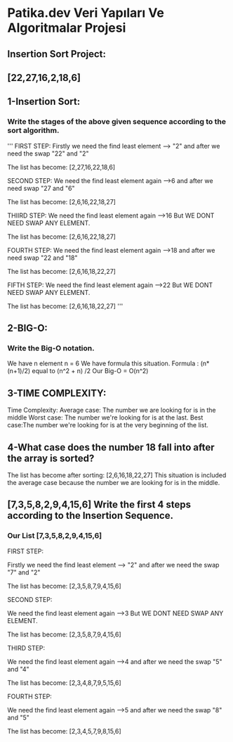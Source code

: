 # Patika.dev Veri Yapıları Ve Algoritmalar Projesi

## Insertion Sort Project:
## [22,27,16,2,18,6] 

## 1-Insertion Sort:
### Write the stages of the above given sequence according to the sort algorithm.

''' 
FIRST STEP:
Firstly we need the find least element --> "2"
and after we need the swap "22" and "2"

The  list has become:
[2,27,16,22,18,6]

SECOND STEP:
We need the find least element again -->6
and after we need swap "27 and "6"

The  list has become:
[2,6,16,22,18,27]

THIIRD STEP:
We need the find least element again -->16
But WE DONT NEED SWAP ANY ELEMENT.

The  list has become:
[2,6,16,22,18,27]

FOURTH STEP:
We need the find least element again -->18
and after we need swap "22 and "18"

The  list has become:
[2,6,16,18,22,27]

FIFTH STEP:
We need the find least element again -->22
But WE DONT NEED SWAP ANY ELEMENT.

The  list has become:
[2,6,16,18,22,27]
'''

## 2-BIG-O:
### Write the Big-O notation.
<p>
We have n element
n = 6
We have formula this situation.
Formula : (n*(n+1)/2) equal to (n^2 + n) /2
Our Big-O = O(n^2)
</p>

## 3-TIME COMPLEXITY:
<p>
Time Complexity: 
Average case: The number we are looking for is in the middle
Worst case: The number we're looking for is at the last.
Best case:The number we're looking for is at the very beginning of the list.
</p>

## 4-What case does the number 18 fall into after the array is sorted?
<p>
The list has become after sorting:
[2,6,16,18,22,27]
This situation is included the average case because the number we are looking for is in the middle.
</p>


## [7,3,5,8,2,9,4,15,6] Write the first 4 steps according to the Insertion Sequence.

### Our List [7,3,5,8,2,9,4,15,6] 
<p>
FIRST STEP:

Firstly we need the find least element --> "2"
and after we need the swap "7" and "2"

The  list has become:
[2,3,5,8,7,9,4,15,6]

SECOND STEP:

We need the find least element again -->3
But WE DONT NEED SWAP ANY ELEMENT.

The  list has become:
[2,3,5,8,7,9,4,15,6]

THIRD STEP:

We need the find least element again -->4
and after we need the swap "5" and "4"

The  list has become:
[2,3,4,8,7,9,5,15,6]

FOURTH STEP:

We need the find least element again -->5
and after we need the swap "8" and "5"

The  list has become:
[2,3,4,5,7,9,8,15,6]</p>








